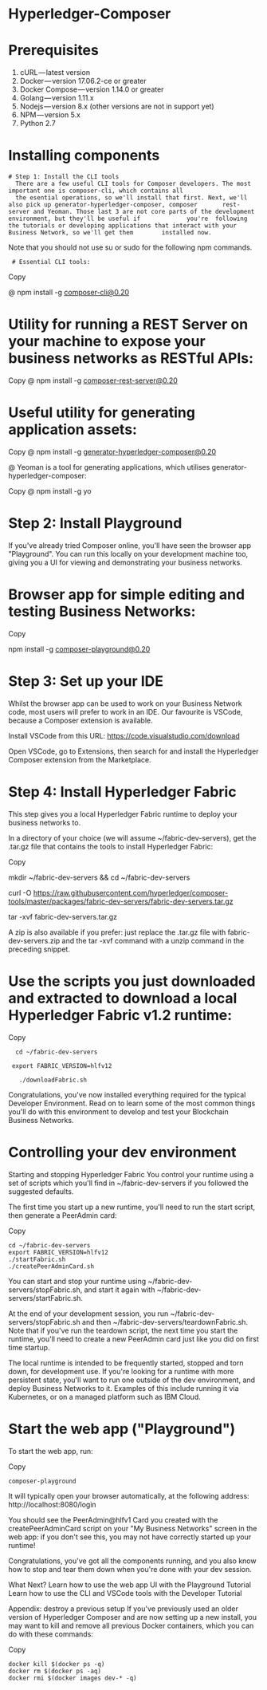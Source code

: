 # Hyperledger-Composer


# Prerequisites
 1. cURL — latest version
 2. Docker — version 17.06.2-ce or greater
 3. Docker Compose — version 1.14.0 or greater
 4. Golang — version 1.11.x
 5. Nodejs — version 8.x (other versions are not in support yet)
 6. NPM — version 5.x
 7. Python 2.7

  # Installing components
    # Step 1: Install the CLI tools
      There are a few useful CLI tools for Composer developers. The most important one is composer-cli, which contains all 
      the esential operations, so we'll install that first. Next, we'll also pick up generator-hyperledger-composer, composer       rest- server and Yeoman. Those last 3 are not core parts of the development environment, but they'll be useful if             you're  following the tutorials or developing applications that interact with your Business Network, so we'll get them        installed now.

Note that you should not use su or sudo for the following npm commands.

     # Essential CLI tools:

   Copy

 @     npm install -g composer-cli@0.20
   # Utility for running a REST Server on your machine to expose your business networks as RESTful APIs:

Copy
  @  npm install -g composer-rest-server@0.20
   # Useful utility for generating application assets:

Copy
@  npm install -g generator-hyperledger-composer@0.20
  
 @  Yeoman is a tool for generating applications, which utilises generator-hyperledger-composer:

Copy
@  npm install -g yo


# Step 2: Install Playground
   If you've already tried Composer online, you'll have seen the browser app "Playground". You can run this locally on your development machine too, giving you a UI for viewing and demonstrating your business networks.

 # Browser app for simple editing and testing Business Networks:

Copy

npm install -g composer-playground@0.20
# Step 3: Set up your IDE
Whilst the browser app can be used to work on your Business Network code, most users will prefer to work in an IDE. Our favourite is VSCode, because a Composer extension is available.

Install VSCode from this URL: https://code.visualstudio.com/download

Open VSCode, go to Extensions, then search for and install the Hyperledger Composer extension from the Marketplace.

# Step 4: Install Hyperledger Fabric
This step gives you a local Hyperledger Fabric runtime to deploy your business networks to.

In a directory of your choice (we will assume ~/fabric-dev-servers), get the .tar.gz file that contains the tools to install Hyperledger Fabric:

Copy

mkdir ~/fabric-dev-servers && cd ~/fabric-dev-servers

curl -O https://raw.githubusercontent.com/hyperledger/composer-tools/master/packages/fabric-dev-servers/fabric-dev-servers.tar.gz


tar -xvf fabric-dev-servers.tar.gz

A zip is also available if you prefer: just replace the .tar.gz file with fabric-dev-servers.zip and the tar -xvf command with a unzip command in the preceding snippet.

   #    Use the scripts you just downloaded and extracted to download a local Hyperledger Fabric v1.2 runtime:

Copy

      cd ~/fabric-dev-servers
      
     export FABRIC_VERSION=hlfv12
     
       ./downloadFabric.sh




Congratulations, you've now installed everything required for the typical Developer Environment. Read on to learn some of the most common things you'll do with this environment to develop and test your Blockchain Business Networks.

# Controlling your dev environment

Starting and stopping Hyperledger Fabric
You control your runtime using a set of scripts which you'll find in ~/fabric-dev-servers if you followed the suggested defaults.

The first time you start up a new runtime, you'll need to run the start script, then generate a PeerAdmin card:

Copy


    cd ~/fabric-dev-servers
    export FABRIC_VERSION=hlfv12
    ./startFabric.sh
    ./createPeerAdminCard.sh
You can start and stop your runtime using ~/fabric-dev-servers/stopFabric.sh, and start it again with ~/fabric-dev-servers/startFabric.sh.



At the end of your development session, you run ~/fabric-dev-servers/stopFabric.sh and then ~/fabric-dev-servers/teardownFabric.sh. Note that if you've run the teardown script, the next time you start the runtime, you'll need to create a new PeerAdmin card just like you did on first time startup.

The local runtime is intended to be frequently started, stopped and torn down, for development use. If you're looking for a runtime with more persistent state, you'll want to run one outside of the dev environment, and deploy Business Networks to it. Examples of this include running it via Kubernetes, or on a managed platform such as IBM Cloud.

# Start the web app ("Playground")
To start the web app, run:

Copy


    composer-playground
    
    
It will typically open your browser automatically, at the following address: http://localhost:8080/login

You should see the PeerAdmin@hlfv1 Card you created with the createPeerAdminCard script on your "My Business Networks" screen in the web app: if you don't see this, you may not have correctly started up your runtime!

Congratulations, you've got all the components running, and you also know how to stop and tear them down when you're done with your dev session.

What Next?
Learn how to use the web app UI with the Playground Tutorial
Learn how to use the CLI and VSCode tools with the Developer Tutorial

Appendix: destroy a previous setup
If you've previously used an older version of Hyperledger Composer and are now setting up a new install, you may want to kill and remove all previous Docker containers, which you can do with these commands:

Copy

    docker kill $(docker ps -q)
    docker rm $(docker ps -aq)
    docker rmi $(docker images dev-* -q)
     
